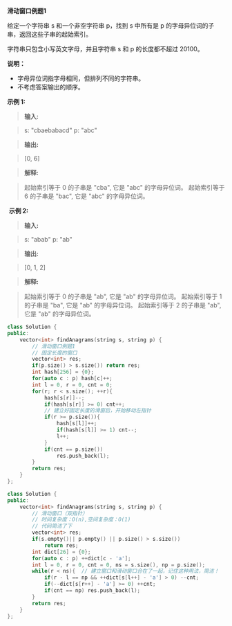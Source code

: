 **滑动窗口例题1**

给定一个字符串 s 和一个非空字符串 p，找到 s 中所有是 p 的字母异位词的子串，返回这些子串的起始索引。

字符串只包含小写英文字母，并且字符串 s 和 p 的长度都不超过 20100。

**说明：**

- 字母异位词指字母相同，但排列不同的字符串。
- 不考虑答案输出的顺序。

**示例 1:**

> **输入:**

> s: "cbaebabacd" p: "abc"

> **输出:**

> [0, 6]

> **解释:**

> 起始索引等于 0 的子串是 "cba", 它是 "abc" 的字母异位词。
> 起始索引等于 6 的子串是 "bac", 它是 "abc" 的字母异位词。

 **示例 2:**

> **输入:**

> s: "abab" p: "ab"

> **输出:**

> [0, 1, 2]

> **解释:**

> 起始索引等于 0 的子串是 "ab", 它是 "ab" 的字母异位词。
> 起始索引等于 1 的子串是 "ba", 它是 "ab" 的字母异位词。
> 起始索引等于 2 的子串是 "ab", 它是 "ab" 的字母异位词。

```cpp
class Solution {
public:
    vector<int> findAnagrams(string s, string p) {
        // 滑动窗口例题1
        // 固定长度的窗口
        vector<int> res;
        if(p.size() > s.size()) return res;
        int hash[256] = {0};
        for(auto c : p) hash[c]++;
        int l = 0, r = 0, cnt = 0;
        for(r; r < s.size(); ++r){
            hash[s[r]]--;
            if(hash[s[r]] >= 0) cnt++;
            // 建立好固定长度的滑窗后，开始移动左指针
            if(r >= p.size()){
                hash[s[l]]++;
                if(hash[s[l]] >= 1) cnt--;
                l++;
            }
            if(cnt == p.size())
                res.push_back(l);
        }
        return res;
    }
};
```

```cpp
class Solution {
public:
    vector<int> findAnagrams(string s, string p) {
        // 滑动窗口（双指针）
        // 时间复杂度：O(n),空间复杂度：O(1)
        // 代码简洁了下
        vector<int> res;
        if(s.empty()|| p.empty() || p.size() > s.size())
            return res;
        int dict[26] = {0};
        for(auto c : p) ++dict[c - 'a'];
        int l = 0, r = 0, cnt = 0, ns = s.size(), np = p.size();
        while(r < ns){  // 建立窗口和滑动窗口合在了一起，记住这种用法，简洁！
            if(r - l == np && ++dict[s[l++] - 'a'] > 0) --cnt;
            if(--dict[s[r++] - 'a'] >= 0) ++cnt;
            if(cnt == np) res.push_back(l);
        }
        return res;
    }
};
```
